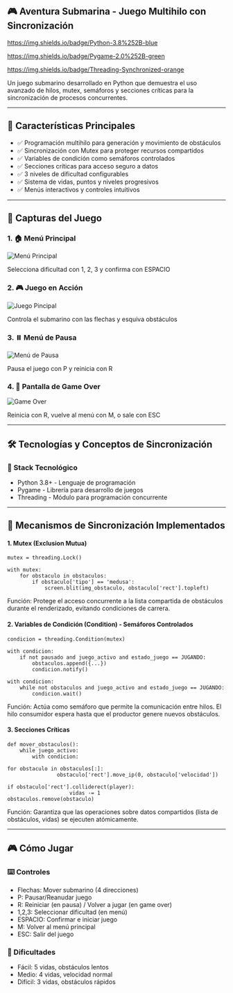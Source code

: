 ## 🎮 Aventura Submarina - Juego Multihilo con Sincronización

https://img.shields.io/badge/Python-3.8%252B-blue

https://img.shields.io/badge/Pygame-2.0%252B-green

https://img.shields.io/badge/Threading-Synchronized-orange

Un juego submarino desarrollado en Python que demuestra el uso avanzado de hilos, mutex, semáforos y secciones críticas para la sincronización de procesos concurrentes.

------------

## 🚀 Características Principales

- ✅ Programación multihilo para generación y movimiento de obstáculos
- ✅ Sincronización con Mutex para proteger recursos compartidos
- ✅ Variables de condición como semáforos controlados
- ✅ Secciones críticas para acceso seguro a datos
- ✅ 3 niveles de dificultad configurables
- ✅ Sistema de vidas, puntos y niveles progresivos
- ✅ Menús interactivos y controles intuitivos

------------

## 🎯 Capturas del Juego

### 1. 🏠 Menú Principal

![Menú Principal](https://github.com/Cris1711-NightWolf/Bonus-Juego-Submarino/blob/main/Pantallazos/menu_principal.png?raw=true)

Selecciona dificultad con 1, 2, 3 y confirma con ESPACIO

### 2. 🎮 Juego en Acción

![Juego Pincipal](https://github.com/Cris1711-NightWolf/Bonus-Juego-Submarino/blob/main/Pantallazos/juego_activo.png?raw=true)

Controla el submarino con las flechas y esquiva obstáculos

### 3. ⏸️ Menú de Pausa

![Menú de Pausa](https://github.com/Cris1711-NightWolf/Bonus-Juego-Submarino/blob/main/Pantallazos/menu_pausa.png?raw=true)

Pausa el juego con P y reinicia con R

### 4. 🎯 Pantalla de Game Over

![Game Over](https://github.com/Cris1711-NightWolf/Bonus-Juego-Submarino/blob/main/Pantallazos/game_over.png?raw=true)

Reinicia con R, vuelve al menú con M, o sale con ESC

------------

## 🛠️ Tecnologías y Conceptos de Sincronización

### 🔧 Stack Tecnológico

- Python 3.8+ - Lenguaje de programación
- Pygame - Librería para desarrollo de juegos
- Threading - Módulo para programación concurrente

------------

## 🔄 Mecanismos de Sincronización Implementados

#### 1. Mutex (Exclusion Mutua)

    mutex = threading.Lock()
    
    with mutex:
        for obstaculo in obstaculos:
            if obstaculo['tipo'] == 'medusa':
                screen.blit(img_obstaculo, obstaculo['rect'].topleft)

Función: Protege el acceso concurrente a la lista compartida de obstáculos durante el renderizado, evitando condiciones de carrera.

#### 2. Variables de Condición (Condition) - Semáforos Controlados



    condicion = threading.Condition(mutex)
    
    with condicion:
        if not pausado and juego_activo and estado_juego == JUGANDO:
            obstaculos.append({...})
            condicion.notify()
    
    with condicion:
        while not obstaculos and juego_activo and estado_juego == JUGANDO:
            condicion.wait()

Función: Actúa como semáforo que permite la comunicación entre hilos. El hilo consumidor espera hasta que el productor genere nuevos obstáculos.

#### 3. Secciones Críticas



    def mover_obstaculos():
        while juego_activo:
            with condicion:
    
    for obstaculo in obstaculos[:]:
                    obstaculo['rect'].move_ip(0, obstaculo['velocidad'])
    
    if obstaculo['rect'].colliderect(player):
                        vidas -= 1
    obstaculos.remove(obstaculo)

Función: Garantiza que las operaciones sobre datos compartidos (lista de obstáculos, vidas) se ejecuten atómicamente.

------------

## 🎮 Cómo Jugar

### ⌨️ Controles

- Flechas: Mover submarino (4 direcciones)
- P: Pausar/Reanudar juego
- R: Reiniciar (en pausa) / Volver a jugar (en game over)
- 1,2,3: Seleccionar dificultad (en menú)
- ESPACIO: Confirmar e iniciar juego
- M: Volver al menú principal
- ESC: Salir del juego

### 🎯 Dificultades

- Fácil: 5 vidas, obstáculos lentos
- Medio: 4 vidas, velocidad normal
- Difícil: 3 vidas, obstáculos rápidos
